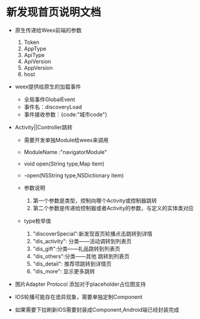 # 新发现首页说明文档

* 原生传递给Weex前端的参数
    1. Token
    2. AppType
    3. ApiType
    4. ApiVersion
    5. AppVersion
    6. host

* weex提供给原生的加载事件
    * 全局事件GlobalEvent
    * 事件名：discoveryLoad
    * 事件接收参数：{code:"城市code"}

* Activity||Controller跳转
    * 需要开发单独Module给weex来调用
    * ModuleName :"navigatorModule"
    *  void open(String type,Map item)
    *  -open(NSString type,NSDictionary item)
    * 参数说明
        1. 第一个参数是类型，控制向哪个Activity或控制器跳转
        2. 第二个参数是传递给控制器或者Activity的参数，与定义的实体类对应

    * type枚举值
        1. "discoverSpecial":新发现首页轮播点击跳转到详情
        2. "dis_activity": 分类——活动调转到列表页
        3. "dis_gift":分类——礼品跳转到列表页
        4. "dis_others":分类——其他 跳转到列表页
        5. "dis_detail": 推荐项跳转到详情页
        6. "dis_more": 显示更多跳转


* 图片Adapter Protocol 添加对于placeholder占位图支持
* IOS轮播可能存在诡异现象，需要单独定制Component
* 如果需要下拉刷新IOS需要封装成Component,Android端已经封装完成
        
    